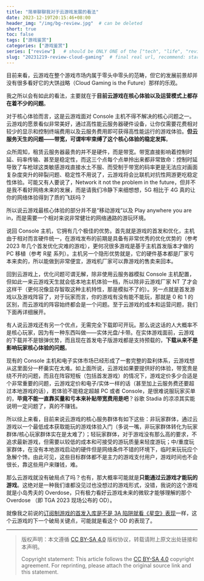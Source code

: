 ```yaml
---
title: "简单聊聊我对于云游戏发展的看法"
date: 2023-12-19T20:15:46+08:00
header_img: "/img/bg-review.jpg"  # can be deleted
short: true
toc: false
tags: ["游戏鉴赏"]
categories: ["游戏鉴赏"]
series: ["review"]   # should be ONLY ONE of the ["tech", "life", "review"]
slug: "20231219-review-cloud-gaming"  # final real url, recommend: start by date, follow lower case words with hyphen splitter. E.g., `20230316-text-title`
---
```


目前来看，云游戏在整个游戏市场内属于零头中零头的范畴，但它的发展前景却并没有很多看好它的大饼战略（Cloud Gaming is the Future）那样的乐观。

我之所以会有如此的看法，主要就在于**目前云游戏在核心体验以及运营模式上都存在着不少的问题**。

对于核心体验而言，这是云游戏面对 Console 主机不得不解决的核心问题之一。云游戏的愿景看似非常美好，通过高性能云服务器硬件设备，让你仅需要花费相对较少的显示和控制终端费用以及云服务费用即可获得高性能运行的游戏体验。**但云服务天生的问题——带宽，可谓牢牢束缚了这个核心体验的稳定发挥**。

众所周知，租赁云服务器最贵的并不是硬件，而是带宽。带宽直接影响着控制时延、码率传输、甚至是稳定性，而这三个点每个点单拎出来都非常致命：控制时延导致了车枪球这类敏感游戏直接水土不服、而受制于带宽的码率更是无法应对画面复杂度突升的碎裂问题、稳定性不用说了，云游戏将会比联机对抗性网游更吃稳定性体验。可能又有人要说了，Network it not the problem in the future，但并不是我不看好网络未来的发展，而是请我们冷静下来细想想，5G 相比于 4G 真的让你的网络体验得到了质的飞跃吗？

所以说云游戏最核心体验的部分并不是“移动游戏”以及 Play anywhere you are in，而是需要一个相对来说非常健壮的网络通路的游玩环境。

说回 Console 主机，它拥有几个极佳的优势。首先就是游戏的首发和优化，主机由于相对而言硬件统一，在游戏发布的前期是具备有非常优秀的优化优势的（参考 2023 年几个首发优化灾难的游戏），更何况很多游戏是基于主机首发版本才做的 PC 移植（参考 R星 系列）。主机另一个隐形优势就是，它的硬件基本都是厂家亏本来卖的，所以能做到非常便宜，游戏机厂家可以靠游戏的售卖来回本。

回到云游戏上，优化问题可谓无解，除非使用云服务器模拟 Console 主机配置，但如此一来云游戏天生就会低本地主机体验一档，所以除非云游戏厂家 NT 了才会这样干（更何况像显存智取这种主机特性，那是模拟不了的）。另一点就是首发游戏以及游戏阵容了，对于玩家而言，你的游戏有没有能不能玩，那就是 0 和 1 的区别，而云游戏的阵容始终都会是一个问题。至于云游戏的成本和运营问题，我们下面再详细展开。

有人说云游戏还有另一个优点，无需完全下载即可开玩。那么说这话的人大概率不是核心玩家，因为有一种东西叫做——实体光盘/卡带。在实体游戏面前，云游戏的下载并不是银弹优势，而且现在首发电子版游戏都是支持预载的，**下载从来不是影响玩家核心体验的问题**。

现有的 Console 主机和电子实体市场已经形成了一套完整的盈利体系，云游戏想从这里面分一杯羹实在太难。如上面所说，云游戏如果要提供好的体验，带宽贵是绕不开的问题，而且在阵容短板（包括首发游戏）的情况下，游戏定价多少合适是个非常重要的问题，云游戏定价和电子/实体一样的话（甚至加上云服务费还要超过本地游戏的话），若体验不能稳定超越 PC 或者 Console，是很难说服玩家买单的，**毕竟不能一直靠买量和亏本来补贴带宽费用是吧**？谷歌 Stadia 的凉凉其实能说明一定问题了，真的不赚钱。

所以综上来看，目前来说云游戏的核心服务群体有如下这些：非玩家群体，通过云游戏以一个最低成本获取能玩的游戏体验入门（多说一嘴，非玩家群体转化为玩家群体/核心玩家群体实在是太难了）；轻玩家群体，对于游戏没有那么高的要求，不追求最新游戏，但需要以较低的成本和可接受的游玩质量来轻度游玩；中/重度玩家群体，在没有本地游戏启动的硬件但是网络条件不错的环境下，临时来玩玩应个急解个馋。由此可见，这些目标群体都不是主力的游戏支付用户，游戏时间也不会很长，靠这些用户来赚钱，难。

那么云游戏就没有破局点了吗？也有，那大概率可能就是**只能通过云游戏才能玩的游戏**。这绝对是一种我们谁都没见过也没想过的游戏形式，没错，我说的这个游戏就是小岛秀夫的 Overdose，只有极力看好云游戏未来的微软才能够理解的那个 Overdose （即 TGA 2023 现场公布的 OD）。

就像我之前说的[订阅制游戏的首发入库是不是 3A 陷阱就看《星空》表现](/posts/20230509-review-game-how-i-think-of-game-subscribe)一样，这个云游戏的下一个破局关键点，可能就是看这个 OD 的表现了。

---

> 版权声明：本文遵循 [CC BY-SA 4.0](https://creativecommons.org/licenses/by-sa/4.0/deed.zh) 版权协议，转载请附上原文出处链接和本声明。
>
> Copyright statement: This article follows the [CC BY-SA 4.0](https://creativecommons.org/licenses/by-sa/4.0/deed.en) copyright agreement. For reprinting, please attach the original source link and this statement.
